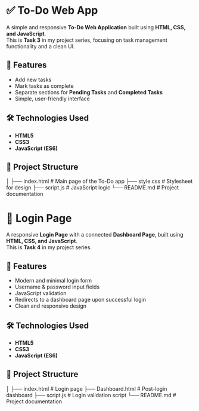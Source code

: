 # ✅ To-Do Web App 

A simple and responsive **To-Do Web Application** built using **HTML, CSS, and JavaScript**.  
This is **Task 3** in my project series, focusing on task management functionality and a clean UI.

## 📌 Features
- Add new tasks
- Mark tasks as complete
- Separate sections for **Pending Tasks** and **Completed Tasks**
- Simple, user-friendly interface

## 🛠️ Technologies Used
- **HTML5**
- **CSS3**
- **JavaScript (ES6)**

## 📂 Project Structure

│
├── index.html # Main page of the To-Do app
├── style.css # Stylesheet for design
├── script.js # JavaScript logic
└── README.md # Project documentation
# 🔐 Login Page 

A responsive **Login Page** with a connected **Dashboard Page**, built using **HTML, CSS, and JavaScript**.  
This is **Task 4** in my project series.

## 📌 Features
- Modern and minimal login form
- Username & password input fields
- JavaScript validation
- Redirects to a dashboard page upon successful login
- Clean and responsive design

## 🛠️ Technologies Used
- **HTML5**
- **CSS3**
- **JavaScript (ES6)**

## 📂 Project Structure
│
├── index.html # Login page
├── Dashboard.html # Post-login dashboard
├── script.js # Login validation script
└── README.md # Project documentation
